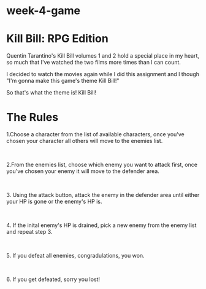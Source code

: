 # week-4-game

<h1>Kill Bill: RPG Edition</h1>

Quentin Tarantino's Kill Bill volumes 1 and 2 hold a special place in my heart, so much that I've watched the two films more times than I can count.

I decided to watch the movies again while I did this assignment and I though "I'm gonna make this game's theme Kill Bill!"

So that's what the theme is! Kill Bill!

<h1>The Rules</h1>
<p>1.Choose a character from the list of available characters, once you've chosen your character all others will move to the enemies list.</p>
<br>
<p>2.From the enemies list, choose which enemy you want to attack first, once you've chosen your enemy it will move to the defender area.</p>
<br>
<p>3. Using the attack button, attack the enemy in the defender area until either your HP is gone or the enemy's HP is.</p>
<br>
<p>4. If the inital enemy's HP is drained, pick a new enemy from the enemy list and repeat step 3.</p>
<br>
<p>5. If you defeat all enemies, congradulations, you won.</p>
<br>
<p>6. If you get defeated, sorry you lost!</p>
<br>
